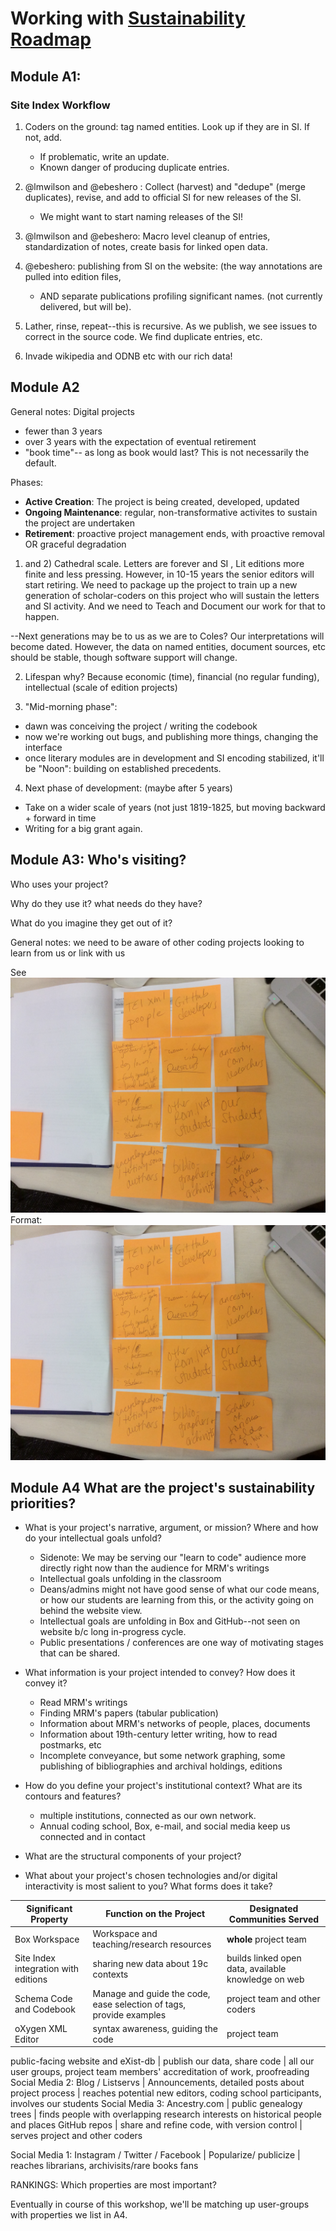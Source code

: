# Working with [Sustainability Roadmap](https://sites.haa.pitt.edu/sustainabilityroadmap/)

## Module A1: 
### Site Index Workflow
1. Coders on the ground: tag named entities. Look up if they are in SI. If not, add. 
    * If problematic, write an update.
    * Known danger of producing duplicate entries.
  
2. @lmwilson and @ebeshero : Collect (harvest) and "dedupe" (merge duplicates), revise, and add to official SI for new releases of the SI.
    * We might want to start naming releases of the SI! 

3. @lmwilson and @ebeshero: Macro level cleanup of entries, standardization of notes, create basis for linked open data.

4. @ebeshero: publishing from SI on the website: (the way annotations are pulled into edition files, 
    * AND separate publications profiling significant names. (not currently delivered, but will be).

5. Lather, rinse, repeat--this is recursive. As we publish, we see issues to correct in the source code. We find duplicate entries, etc.

6. Invade wikipedia and ODNB etc with our rich data!

## Module A2
General notes: Digital projects
* fewer than 3 years 
* over 3 years with the expectation of eventual retirement
* "book time"-- as long as book would last? This is not necessarily the default. 

Phases: 
* **Active Creation**: The project is being created, developed, updated
* **Ongoing Maintenance**: regular, non-transformative activites to sustain the project are undertaken
* **Retirement**: proactive project management ends, with proactive removal OR graceful degradation

1) and 2) Cathedral scale. Letters are forever and SI , Lit editions more finite and less pressing. However, in 10-15 years the senior editors will start retiring. We need to package up the project to train up a new generation of scholar-coders on this project who will sustain the letters and SI activity. And we need to Teach and Document our work for that to happen. 

--Next generations may be to us as we are to Coles? Our interpretations will become dated. However, the data on named entities, document sources, etc should be stable, though software support will change.  

2) Lifespan why? Because economic (time), financial (no regular funding), intellectual (scale of edition projects)

3) "Mid-morning phase": 
* dawn was conceiving the project / writing the codebook
* now we're working out bugs, and publishing more things, changing the interface
* once literary modules are in development and SI encoding stabilized, it'll be "Noon": building on established precedents. 

4) Next phase of development: (maybe after 5 years)
* Take on a wider scale of years (not just 1819-1825, but moving backward + forward in time
* Writing for a big grant again. 

## Module A3: Who's visiting?

Who uses your project?

Why do they use it? what needs do they have?

What do you imagine they get out of it? 

General notes: we need to be aware of other coding projects looking to learn from us or link with us 

See ![our photo of post-it notes on our user communities](sustainingDH_photos/moduleA3_userGroups.jpg)
Format: ![photo of user communities for Digital Mitford](sustainingDH_photos/moduleA3_userGroups.jpg)

## Module A4 What are the project's sustainability priorities? 

* What is your project's narrative, argument, or mission? Where and how do your intellectual goals unfold?
    * Sidenote: We may be serving our "learn to code" audience more directly right now than the audience for MRM's writings
    * Intellectual goals unfolding in the classroom
    * Deans/admins might not have good sense of what our code means, or how our students are learning from this, or the activity going on behind the website view. 
    * Intellectual goals are unfolding in Box and GitHub--not seen on website b/c long in-progress cycle. 
    * Public presentations / conferences are one way of motivating stages that can be shared. 


* What information is your project intended to convey? How does it convey it?
    * Read MRM's writings
    * Finding MRM's papers (tabular publication)
    * Information about MRM's networks of people, places, documents
    * Information about 19th-century letter writing, how to read postmarks, etc
    * Incomplete conveyance, but some network graphing, some publishing of bibliographies and archival holdings, editions 

* How do you define your project's institutional context? What are its contours and features?
    * multiple institutions, connected as our own network.
    * Annual coding school, Box, e-mail, and social media keep us connected and in contact

* What are the structural components of your project?
    

* What about your project's chosen technologies and/or digital interactivity is most salient to you? What forms does it take? 


Significant Property |  Function on the Project | Designated Communities Served
----------------- | --------------------- |-------------------- |
Box Workspace | Workspace and teaching/research resources | **whole** project team
Site Index integration with editions | sharing new data about 19c contexts | builds linked open data, available knowledge on web 
Schema Code and Codebook | Manage and guide the code, ease selection of tags, provide examples | project team and other coders
oXygen XML Editor | syntax awareness, guiding the code | project team

public-facing website and eXist-db | publish our data, share code |  all our user groups, project team members' accreditation of work, proofreading  
Social Media 2: Blog / Listservs | Announcements, detailed posts about project process | reaches potential new editors, coding school participants, involves our students 
Social Media 3: Ancestry.com | public genealogy trees | finds people with overlapping research interests on historical people and places
GitHub repos | share and refine code, with version control | serves project and other coders

Social Media 1: Instagram / Twitter / Facebook | Popularize/ publicize | reaches librarians, archivisits/rare books fans


RANKINGS: Which properties are most important? 


Eventually in course of this workshop, we'll be matching up user-groups with properties we list in A4.









  
  

